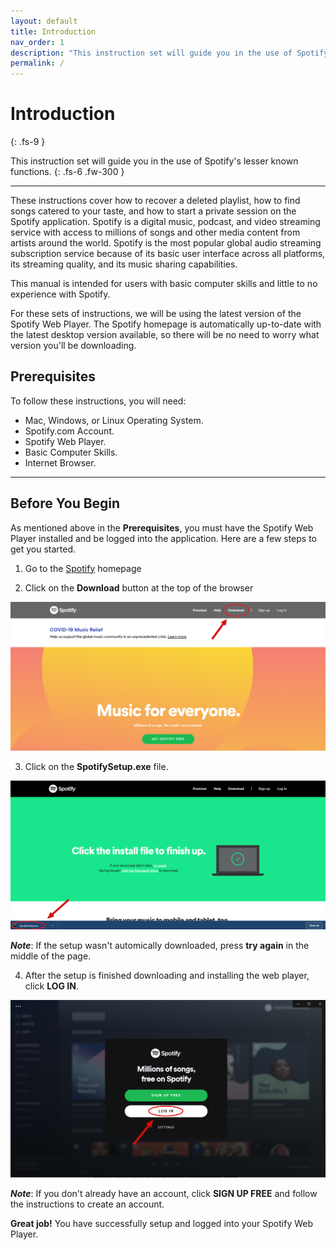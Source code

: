 ```yaml
---
layout: default
title: Introduction
nav_order: 1
description: "This instruction set will guide you in the use of Spotify's lesser known functions."
permalink: /
---
```


# Introduction
{: .fs-9 }

This instruction set will guide you in the use of Spotify's lesser known functions.
{: .fs-6 .fw-300 }

---

These instructions cover how to recover a deleted playlist, how to find songs catered to your taste, and how to start a private session on the Spotify application. Spotify is a digital music, podcast, and video streaming service with access to millions of songs and other media content from artists around the world. Spotify is the most popular global audio streaming subscription service because of its basic user interface across all platforms, its streaming quality, and its music sharing capabilities.

This manual is intended for users with basic computer skills and little to no experience with Spotify.

For these sets of instructions, we will be using the latest version of the Spotify Web Player. The Spotify homepage is automatically up-to-date with the latest desktop version available, so there will be no need to worry what version you'll be downloading. 

## Prerequisites

To follow these instructions, you will need:

* Mac, Windows, or Linux Operating System.
* Spotify.com Account.
* Spotify Web Player.
* Basic Computer Skills.
* Internet Browser.

---

## Before You Begin

As mentioned above in the **Prerequisites**, you must have the Spotify Web Player installed and be logged into the application. Here are a few steps to get you started.

1. Go to the [Spotify](https://www.spotify.com/us/) homepage

2. Click on the **Download** button at the top of the browser  

![HomePage](assets/images/Spotify_homepage.png?raw=true)

3. Click on the **SpotifySetup.exe** file.  

![DownloadPage](assets/images/Downloaded_page.png?raw=true)

**_Note_**: If the setup wasn't automically downloaded, press **try again** in the middle of the page.

4. After the setup is finished downloading and installing the web player, click **LOG IN**.  

![WebPlayerLogIn](assets/images/Spotify_web_player.png?raw=true)

**_Note_**: If you don't already have an account, click **SIGN UP FREE** and follow the instructions to create an account.

**Great job!** You have successfully setup and logged into your Spotify Web Player.
